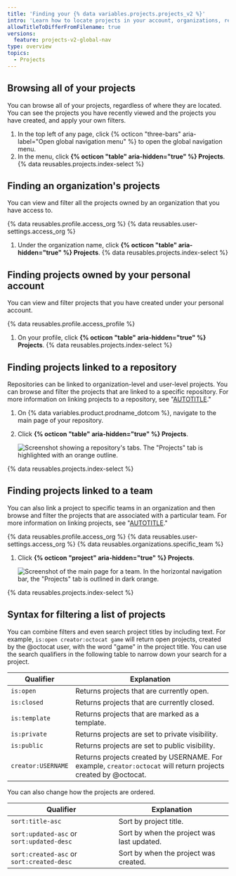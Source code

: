 ```yaml
---
title: 'Finding your {% data variables.projects.projects_v2 %}'
intro: 'Learn how to locate projects in your account, organizations, repositories, and teams.'
allowTitleToDifferFromFilename: true
versions:
  feature: projects-v2-global-nav
type: overview
topics:
  - Projects
---
```


## Browsing all of your projects

You can browse all of your projects, regardless of where they are located. You can see the projects you have recently viewed and the projects you have created, and apply your own filters.

1. In the top left of any page, click {% octicon "three-bars" aria-label="Open global navigation menu" %} to open the global navigation menu.
1. In the menu, click **{% octicon "table" aria-hidden="true" %} Projects**.
{% data reusables.projects.index-select %}

## Finding an organization's projects

You can view and filter all the projects owned by an organization that you have access to.

{% data reusables.profile.access_org %}
{% data reusables.user-settings.access_org %}
1. Under the organization name, click **{% octicon "table" aria-hidden="true" %} Projects**.
{% data reusables.projects.index-select %}

## Finding projects owned by your personal account

You can view and filter projects that you have created under your personal account.

{% data reusables.profile.access_profile %}
1. On your profile, click **{% octicon "table" aria-hidden="true" %} Projects**.
{% data reusables.projects.index-select %}

## Finding projects linked to a repository

Repositories can be linked to organization-level and user-level projects.  You can browse and filter the projects that are linked to a specific repository. For more information on linking projects to a repository, see "[AUTOTITLE](/issues/planning-and-tracking-with-projects/managing-your-project/adding-your-project-to-a-repository)."

1. On {% data variables.product.prodname_dotcom %}, navigate to the main page of your repository.
1. Click **{% octicon "table" aria-hidden="true" %} Projects**.

   ![Screenshot showing a repository's tabs. The "Projects" tab is highlighted with an orange outline.](/assets/images/help/projects-v2/repo-tab.png)

{% data reusables.projects.index-select %}

## Finding projects linked to a team

You can also link a project to specific teams in an organization and then browse and filter the projects that are associated with a particular team. For more information on linking projects, see "[AUTOTITLE](/issues/planning-and-tracking-with-projects/managing-your-project/adding-your-project-to-a-team)."

{% data reusables.profile.access_org %}
{% data reusables.user-settings.access_org %}
{% data reusables.organizations.specific_team %}
1. Click **{% octicon "project" aria-hidden="true" %} Projects**.

   ![Screenshot of the main page for a team. In the horizontal navigation bar, the "Projects" tab is outlined in dark orange.](/assets/images/help/organizations/team-project-board-button.png)

{% data reusables.projects.index-select %}

## Syntax for filtering a list of projects

You can combine filters and even search project titles by including text. For example, `is:open creator:octocat game` will return open projects, created by the @octocat user, with the word "game" in the project title. You can use the search qualifiers in the following table to narrow down your search for a project.

| Qualifier  | Explanation
| ---------- | -------------
| `is:open` | Returns projects that are currently open. |
| `is:closed` | Returns projects that are currently closed. |
| `is:template` | Returns projects that are marked as a template. |
| `is:private` | Returns projects are set to private visibility. |
| `is:public` | Returns projects are set to public visibility. |
| `creator:USERNAME` | Returns projects created by USERNAME. For example, `creator:octocat` will return projects created by @octocat. |

You can also change how the projects are ordered.

| Qualifier  | Explanation
| ---------- | -------------
| `sort:title-asc` | Sort by project title. |
| `sort:updated-asc` or `sort:updated-desc`  | Sort by when the project was last updated. |
| `sort:created-asc` or `sort:created-desc`  | Sort by when the project was created. |

